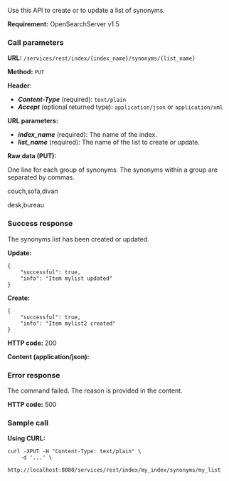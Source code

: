 Use this API to create or to update a list of synonyms.

**Requirement:** OpenSearchServer v1.5

### Call parameters

**URL:** ```/services/rest/index/{index_name}/synonyms/{list_name}```

**Method:** ```PUT```

**Header**:
- _**Content-Type**_ (required): ```text/plain```
- _**Accept**_ (optional returned type): ```application/json``` or ```application/xml```

**URL parameters:**
- _**index_name**_ (required): The name of the index.
- _**list_name**_ (required): The name of the list to create or update.


**Raw data (PUT):**

One line for each group of synonyms. The synonyms within a group are separated by commas.
    
couch,sofa,divan

desk,bureau
    

### Success response
The synonyms list has been created or updated.

**Update:**

    {
        "successful": true,
        "info": "Item mylist updated"
    }
    

**Create:**

    {
        "successful": true,
        "info": "Item mylist2 created"
    }
    


**HTTP code:**
200

**Content (application/json):**


### Error response
The command failed. The reason is provided in the content.

**HTTP code:**
500

### Sample call

**Using CURL:**

    curl -XPUT -H "Content-Type: text/plain" \
        -d '...' \
        http://localhost:8080/services/rest/index/my_index/synonyms/my_list
